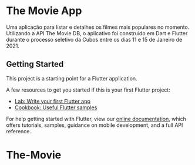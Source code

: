 # The Movie App

Uma aplicação para listar e detalhes os filmes mais populares no momento. Utilizando a API The Movie DB, o aplicativo foi construído em Dart e Flutter durante o processo seletivo da Cubos entre os dias 11 e 15 de Janeiro de 2021.

## Getting Started

This project is a starting point for a Flutter application.

A few resources to get you started if this is your first Flutter project:

- [Lab: Write your first Flutter app](https://flutter.dev/docs/get-started/codelab)
- [Cookbook: Useful Flutter samples](https://flutter.dev/docs/cookbook)

For help getting started with Flutter, view our
[online documentation](https://flutter.dev/docs), which offers tutorials,
samples, guidance on mobile development, and a full API reference.
# The-Movie

